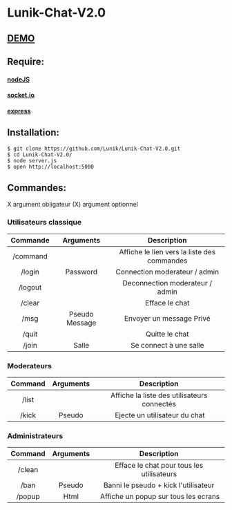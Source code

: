# Lunik-Chat-V2.0
## [DEMO](http://chat.guillaume-lunik.fr/)

## Require:
#### [nodeJS](https://nodejs.org/)
#### [socket.io](http://socket.io/)
#### [express](http://expressjs.com/)

## Installation:
	$ git clone https://github.com/Lunik/Lunik-Chat-V2.0.git
	$ cd Lunik-Chat-V2.0/
	$ node server.js
	$ open http://localhost:5000

## Commandes:

X argument obligateur
(X) argument optionnel

### Utilisateurs classique

|Commande | Arguments |  Description |
|:------:|:---------:|:--------------------------------------:|
| /command | | Affiche le lien vers la liste des commandes |
| /login | Password | Connection moderateur / admin |
| /logout | | Deconnection moderateur / admin |
| /clear | | Efface le chat |
| /msg | Pseudo Message | Envoyer un message Privé |
| /quit |  | Quitte le chat |
| /join | Salle | Se connect à une salle |

### Moderateurs

|Command | Arguments |  Description |
|:------:|:---------:|:--------------------------------------:|
| /list | | Affiche la liste des utilisateurs connectés | DESCATIVÉE
| /kick | Pseudo | Ejecte un utilisateur du chat |

### Administrateurs

|Command | Arguments |  Description |
|:------:|:---------:|:--------------------------------------:|
| /clean | | Efface le chat pour tous les utilisateurs |
| /ban | Pseudo | Banni le pseudo + kick l'utilisateur |
| /popup | Html | Affiche un popup sur tous les ecrans |
